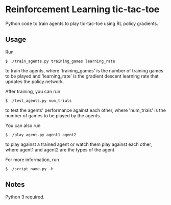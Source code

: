 # Reinforcement Learning tic-tac-toe

Python code to train agents to play tic-tac-toe using RL policy gradients.

## Usage

Run
```shell
$ ./train_agents.py training_games learning_rate
```
to train the agents, where 'training_games' is the number of training games to be played and 'learning_rate' is the gradient descent learning rate that updates the policy network.

After training, you can run
```shell
$ ./test_agents.py num_trials
```
to test the agents' performance against each other, where 'num_trials' is the number of games to be played by the agents.

You can also run
```shell
$ ./play_agent.py agent1 agent2
```
to play against a trained agent or watch them play against each other, where agent1 and agent2 are the types of the agent.

For more information, run
```shell
$ ./script_name.py -h
```
## Notes
Python 3 required.
